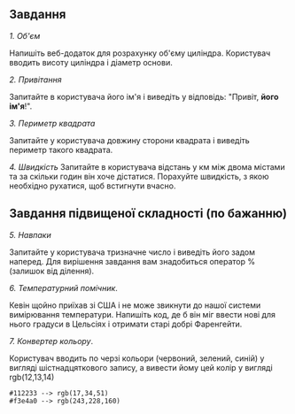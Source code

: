 ## Завдання

*1. Об'єм*

Напишіть веб-додаток для розрахунку об'єму циліндра. Користувач вводить висоту циліндра і діаметр основи.

*2. Привітання*

Запитайте в користувача його ім'я і виведіть у відповідь:
"Привіт, **його ім'я**!".

*3. Периметр квадрата*

Запитайте у користувача довжину сторони квадрата і виведіть периметр такого квадрата.

*4. Швидкість*
Запитайте в користувача відстань у км між двома містами та за скільки годин він хоче дістатися. Порахуйте швидкість, з якою необхідно рухатися, щоб встигнути вчасно.

## Завдання підвищеної складності (по бажанню)
*5. Навпаки*

Запитайте у користувача тризначне число і виведіть його задом наперед. Для вирішення завдання вам знадобиться оператор % (залишок від ділення).

*6. Температурний помічник*.

Кевін щойно приїхав зі США і не може звикнути до нашої системи вимірювання температури. Напишіть код, де б він міг ввести нові для нього градуси в Цельсіях і отримати старі добрі Фаренгейти. 

*7. Конвертер кольору*.

Користувач вводить по черзі кольори (червоний, зелений, синій) у вигляді шістнадцяткового запису, а вивести йому цей колір у вигляді rgb(12,13,14)

    #112233 --> rgb(17,34,51)
    #f3e4a0 --> rgb(243,228,160)
